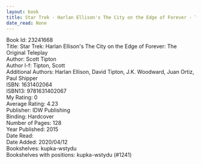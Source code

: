 ```yaml
---
layout: book
title: Star Trek - Harlan Ellison's The City on the Edge of Forever - The Original Teleplay
date_read: None
---
```


Book Id: 23241668<br />
Title: Star Trek: Harlan Ellison's The City on the Edge of Forever: The Original Teleplay<br />
Author: Scott Tipton<br />
Author l-f: Tipton, Scott<br />
Additional Authors: Harlan Ellison, David Tipton, J.K. Woodward, Juan Ortiz, Paul Shipper<br />
ISBN: 1631402064<br />
ISBN13: 9781631402067<br />
My Rating: 0<br />
Average Rating: 4.23<br />
Publisher: IDW Publishing<br />
Binding: Hardcover<br />
Number of Pages: 128<br />
Year Published: 2015<br />
Date Read: <br />
Date Added: 2020/04/12<br />
Bookshelves: kupka-wstydu<br />
Bookshelves with positions: kupka-wstydu (#1241)<br />

